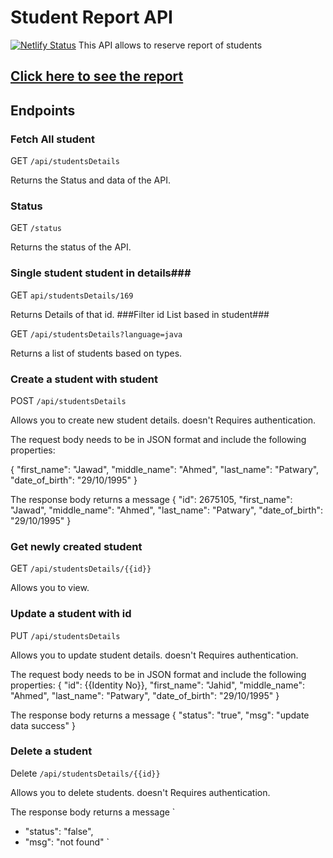 # Student Report API

[![Netlify Status](https://api.netlify.com/api/v1/badges/e73ed186-e18e-48ed-ad8c-729b16ea9907/deploy-status)](https://app.netlify.com/sites/glitchmemahmud/deploys)
This API allows to reserve report of students

## [Click here to see the report](https://glitchmemahmud.netlify.app/)

## Endpoints

### Fetch All student

GET `/api/studentsDetails`

Returns the Status and data of the API.

### Status

GET `/status`

Returns the status of the API.

### Single student student in details###

GET `api/studentsDetails/169`

Returns Details of that id.
###Filter id List based in student###

GET `/api/studentsDetails?language=java`

Returns a list of students based on types.

### Create a student with student

POST `/api/studentsDetails`

Allows you to create new student details. doesn't Requires authentication.

The request body needs to be in JSON format and include the following properties:

{
"first_name": "Jawad",
"middle_name": "Ahmed",
"last_name": "Patwary",
"date_of_birth": "29/10/1995"
}

The response body returns a message
{
"id": 2675105,
"first_name": "Jawad",
"middle_name": "Ahmed",
"last_name": "Patwary",
"date_of_birth": "29/10/1995"
}

### Get newly created student

GET `/api/studentsDetails/{{id}}`

Allows you to view.

### Update a student with id

PUT `/api/studentsDetails`

Allows you to update student details. doesn't Requires authentication.

The request body needs to be in JSON format and include the following properties:
{
"id": {{Identity No}},
"first_name": "Jahid",
"middle_name": "Ahmed",
"last_name": "Patwary",
"date_of_birth": "29/10/1995"
}

The response body returns a message
{
"status": "true",
"msg": "update data success"
}

### Delete a student

Delete `/api/studentsDetails/{{id}}`

Allows you to delete students. doesn't Requires authentication.

The response body returns a message
`

- "status": "false",
- "msg": "not found"
  `
